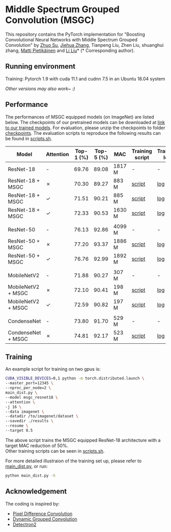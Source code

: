 # Middle Spectrum Grouped Convolution (MSGC)

This repository contains the PyTorch implementation for 
"Boosting Convolutional Neural Networks with Middle Spectrum Grouped Convolution" 
by 
[Zhuo Su](https://zhuogege1943.com/homepage/), 
[Jiehua Zhang](https://scholar.google.com/citations?user=UIbAv3wAAAAJ&hl=en&oi=sra), 
Tianpeng Liu,
Zhen Liu,
shuanghui zhang,
[Matti Pietikäinen](https://en.wikipedia.org/wiki/Matti_Pietik%C3%A4inen_(academic)) and 
[Li Liu](http://lilyliliu.com/)\*
(\* Corresponding author).


## Running environment

Training: Pytorch 1.9 with cuda 11.1 and cudnn 7.5 in an Ubuntu 18.04 system <br>

*Other versions may also work~ :)*


## Performance

The performances of MSGC equipped models (on ImageNet) are listed below. The checkpoints of our pretrained models can be downloaded at [link to our trained models](). For evaluation, 
please unzip the checkpoints to folder [checkpoints](checkpoints). 
The evaluation scripts to reproduce the following results can be found in [scripts.sh](scripts.sh).

| Model | Attention | Top-1 (%) | Top-5 (%) | MAC | Training script | Training log |
|-------|-------|-------|-------|-----|-------------|-------------|
| ResNet-18 | - | 69.76 | 89.08 | 1817 M | - | - |
| ResNet-18 + MSGC | &cross; | 70.30 | 89.27 | 883 M | [script](https://github.com/hellozhuo/msgc/blob/092f46e4e115bfdcbc73546c309267996fa86dd2/scripts.sh#L32) | [log](logs/msgc_resnet18_noatt_log.txt) |
| ResNet-18 + MSGC | &check; | 71.51 | 90.21 | 885 M | [script](https://github.com/hellozhuo/msgc/blob/092f46e4e115bfdcbc73546c309267996fa86dd2/scripts.sh#L35) | [log](logs/msgc_resnet18_att_log.txt) |
| ResNet-18 + MSGC | &check; | 72.33 | 90.53 | 1630 M | [script](https://github.com/hellozhuo/msgc/blob/092f46e4e115bfdcbc73546c309267996fa86dd2/scripts.sh#L53) | [log](logs/msgc_resnet18_noatt_tau0_9_log.txt) |
| | | | | | |
| ResNet-50 | - | 76.13 | 92.86 | 4099 M | - | - |
| ResNet-50 + MSGC | &cross; | 77.20 | 93.37 | 1886 M | [script](https://github.com/hellozhuo/msgc/blob/092f46e4e115bfdcbc73546c309267996fa86dd2/scripts.sh#L38) | [log](logs/msgc_resnet50_noatt_log.txt) |
| ResNet-50 + MSGC | &check; | 76.76 | 92.99 | 1892 M | [script](https://github.com/hellozhuo/msgc/blob/092f46e4e115bfdcbc73546c309267996fa86dd2/scripts.sh#L41) | [log](logs/msgc_resnet50_att_log.txt) |
| | | | | | |
| MobileNetV2 | - | 71.88 | 90.27 | 307 M | - | - |
| MobileNetV2 + MSGC | &cross; | 72.10 | 90.41 | 198 M | [script](https://github.com/hellozhuo/msgc/blob/092f46e4e115bfdcbc73546c309267996fa86dd2/scripts.sh#L44) | [log](logs/msgc_mobilenetv2_noatt_log.txt) |
| MobileNetV2 + MSGC | &check; | 72.59 | 90.82 | 197 M | [script](https://github.com/hellozhuo/msgc/blob/092f46e4e115bfdcbc73546c309267996fa86dd2/scripts.sh#L47) | [log](logs/msgc_mobilenetv2_att_log.txt) |
| | | | | | |
| CondenseNet | - | 73.80 | 91.70 | 529 M | - | - |
| CondenseNet + MSGC | &cross; | 74.81 | 92.17 | 523 M | [script](https://github.com/hellozhuo/msgc/blob/092f46e4e115bfdcbc73546c309267996fa86dd2/scripts.sh#L50) | [log](logs/msgc_condensenet_noatt_log.txt) |

## Training

An example script for training on two gpus is:
```bash
CUDA_VISIBLE_DEVICES=0,1 python -m torch.distributed.launch \
--master_port=12345 \
--nproc_per_node=2 \
main_dist.py \
--model msgc_resnet18 \
--attention \
-j 16 \
--data imagenet \
--datadir /to/imagenet/dataset \
--savedir ./results \
--resume \
--target 0.5
```

The above script trains the MSGC equipped ResNet-18 architecture with a target MAC reduction of 50%.<br>
Other training scripts can be seen in [scripts.sh](scripts.sh). 

For more detailed illustraion of the training set up, please refer to [main\_dist.py](main_dist.py), or run:
```bash
python main_dist.py -h
```

## Acknowledgement

The coding is inspired by:

- [Pixel Difference Convolution](https://github.com/zhuoinoulu/pidinet)
- [Dynamic Grouped Convolution](https://github.com/hellozhuo/dgc)
- [Detectron2](https://github.com/facebookresearch/detectron2)

